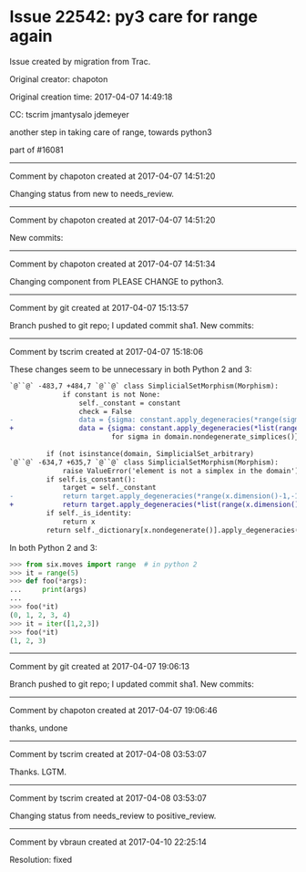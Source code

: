 # Issue 22542: py3 care for range again

Issue created by migration from Trac.

Original creator: chapoton

Original creation time: 2017-04-07 14:49:18

CC:  tscrim jmantysalo jdemeyer

another step in taking care of range, towards python3

part of #16081


---

Comment by chapoton created at 2017-04-07 14:51:20

Changing status from new to needs_review.


---

Comment by chapoton created at 2017-04-07 14:51:20

New commits:


---

Comment by chapoton created at 2017-04-07 14:51:34

Changing component from PLEASE CHANGE to python3.


---

Comment by git created at 2017-04-07 15:13:57

Branch pushed to git repo; I updated commit sha1. New commits:


---

Comment by tscrim created at 2017-04-07 15:18:06

These changes seem to be unnecessary in both Python 2 and 3:

```diff
`@``@` -483,7 +484,7 `@``@` class SimplicialSetMorphism(Morphism):
             if constant is not None:
                 self._constant = constant
                 check = False
-                data = {sigma: constant.apply_degeneracies(*range(sigma.dimension()-1,-1,-1))
+                data = {sigma: constant.apply_degeneracies(*list(range(sigma.dimension()-1,-1,-1)))
                         for sigma in domain.nondegenerate_simplices()}
 
         if (not isinstance(domain, SimplicialSet_arbitrary)
`@``@` -634,7 +635,7 `@``@` class SimplicialSetMorphism(Morphism):
             raise ValueError('element is not a simplex in the domain')
         if self.is_constant():
             target = self._constant
-            return target.apply_degeneracies(*range(x.dimension()-1,-1,-1))
+            return target.apply_degeneracies(*list(range(x.dimension()-1,-1,-1)))
         if self._is_identity:
             return x
         return self._dictionary[x.nondegenerate()].apply_degeneracies(*x.degeneracies())
```

In both Python 2 and 3:

```python
>>> from six.moves import range  # in python 2
>>> it = range(5)
>>> def foo(*args):
...     print(args)
... 
>>> foo(*it)
(0, 1, 2, 3, 4)
>>> it = iter([1,2,3])
>>> foo(*it)
(1, 2, 3)
```



---

Comment by git created at 2017-04-07 19:06:13

Branch pushed to git repo; I updated commit sha1. New commits:


---

Comment by chapoton created at 2017-04-07 19:06:46

thanks, undone


---

Comment by tscrim created at 2017-04-08 03:53:07

Thanks. LGTM.


---

Comment by tscrim created at 2017-04-08 03:53:07

Changing status from needs_review to positive_review.


---

Comment by vbraun created at 2017-04-10 22:25:14

Resolution: fixed
